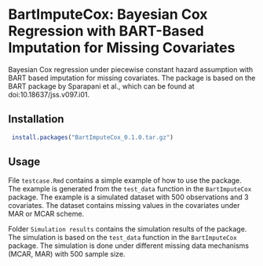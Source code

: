 # BartImputeCox: Bayesian Cox Regression with BART-Based Imputation for Missing Covariates
Bayesian Cox regression under piecewise constant hazard assumption with BART based imputation for missing covariates. The package is based on the BART package by  Sparapani et al., which can be found at doi:10.18637/jss.v097.i01.

## Installation

```r
 install.packages("BartImputeCox_0.1.0.tar.gz")
```

## Usage 

File `testcase.Rmd` contains a simple example of how to use the package. The example is generated from the `test_data` function in the `BartImputeCox` package. The example is a simulated dataset with 500 observations and 3 covariates. The dataset contains missing values in the covariates under MAR or MCAR scheme.

Folder `Simulation results` contains the simulation results of the package. The simulation is based on the `test_data` function in the `BartImputeCox` package. The simulation is done under different missing data mechanisms (MCAR, MAR) with 500 sample size.